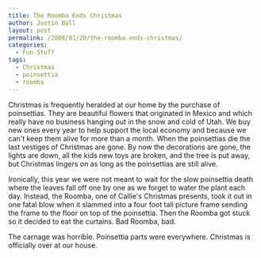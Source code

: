```yaml
---
title: The Roomba Ends Christmas
author: Justin Ball
layout: post
permalink: /2008/01/20/the-roomba-ends-christmas/
categories:
  - Fun Stuff
tags:
  - Christmas
  - poinsettia
  - roomba
---
```



Christmas is frequently heralded at our home by the purchase of poinsettias. They are beautiful flowers that originated in Mexico and which really have no business hanging out in the snow and cold of Utah. We buy new ones every year to help support the local economy and because we can't keep them alive for more than a month. When the poinsettias die the last vestiges of Christmas are gone. By now the decorations are gone, the lights are down, all the kids new toys are broken, and the tree is put away, but Christmas lingers on as long as the poinsettias are still alive.

Ironically, this year we were not meant to wait for the slow poinsettia death where the leaves fall off one by one as we forget to water the plant each day. Instead, the Roomba, one of Callie's Christmas presents, took it out in one fatal blow when it slammed into a four foot tall picture frame sending the frame to the floor on top of the poinsettia. Then the Roomba got stuck so it decided to eat the curtains. Bad Roomba, bad.

The carnage was horrible. Poinsettia parts were everywhere. Christmas is officially over at our house.